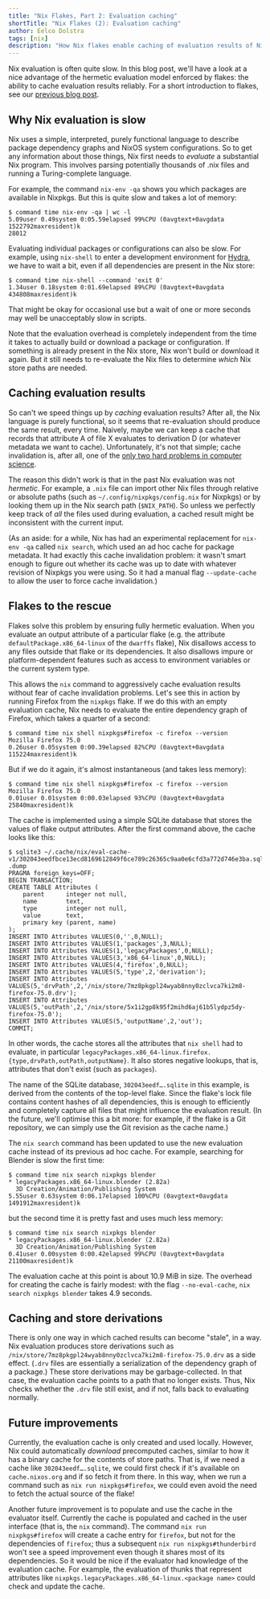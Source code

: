 ```yaml
---
title: "Nix Flakes, Part 2: Evaluation caching"
shortTitle: "Nix Flakes (2): Evaluation caching"
author: Eelco Dolstra
tags: [nix]
description: "How Nix flakes enable caching of evaluation results of Nix expressions."
---
```


Nix evaluation is often quite slow. In this blog post, we'll have a
look at a nice advantage of the hermetic evaluation model enforced by
flakes: the ability to cache evaluation results reliably. For a short
introduction to flakes, see our [previous blog post](https://www.tweag.io/blog/2020-05-25-flakes/).

## Why Nix evaluation is slow

Nix uses a simple, interpreted, purely functional language to describe
package dependency graphs and NixOS system configurations. So to get
any information about those things, Nix first needs to _evaluate_ a
substantial Nix program. This involves parsing potentially thousands
of .nix files and running a Turing-complete language.

For example, the command `nix-env -qa` shows you which packages are
available in Nixpkgs. But this is quite slow and takes a lot of memory:

```shell-session
$ command time nix-env -qa | wc -l
5.09user 0.49system 0:05.59elapsed 99%CPU (0avgtext+0avgdata 1522792maxresident)k
28012
```

Evaluating individual packages or configurations can also be slow. For
example, using `nix-shell` to enter a development environment for
[Hydra](https://github.com/NixOS/hydra), we have to wait a bit, even
if all dependencies are present in the Nix store:

```shell-session
$ command time nix-shell --command 'exit 0'
1.34user 0.18system 0:01.69elapsed 89%CPU (0avgtext+0avgdata 434808maxresident)k
```

That might be okay for occasional use but a wait of one or more
seconds may well be unacceptably slow in scripts.

Note that the evaluation overhead is completely independent from the
time it takes to actually build or download a package or
configuration. If something is already present in the Nix store, Nix
won't build or download it again. But it still needs to re-evaluate
the Nix files to determine _which_ Nix store paths are needed.

## Caching evaluation results

So can't we speed things up by _caching_ evaluation results? After
all, the Nix language is purely functional, so it seems that
re-evaluation should produce the same result, every time. Naively,
maybe we can keep a cache that records that attribute A of file X
evaluates to derivation D (or whatever metadata we want to cache).
Unfortunately, it's not that simple; cache invalidation is, after all,
one of the [only two hard problems in computer
science](https://martinfowler.com/bliki/TwoHardThings.html).

The reason this didn't work is that in the past Nix evaluation was not
_hermetic_. For example, a `.nix` file can import other Nix files
through relative or absolute paths (such as
`~/.config/nixpkgs/config.nix` for Nixpkgs) or by looking them up in
the Nix search path (`$NIX_PATH`). So unless we perfectly keep track
of _all_ the files used during evaluation, a cached result might be
inconsistent with the current input.

(As an aside: for a while, Nix has had an experimental replacement for
`nix-env -qa` called `nix search`, which used an ad hoc cache for
package metadata. It had exactly this cache invalidation problem: it
wasn't smart enough to figure out whether its cache was up to date
with whatever revision of Nixpkgs you were using. So it had a manual
flag `--update-cache` to allow the user to force cache invalidation.)

## Flakes to the rescue

Flakes solve this problem by ensuring fully hermetic evaluation. When
you evaluate an output attribute of a particular flake (e.g. the
attribute `defaultPackage.x86_64-linux` of the `dwarffs` flake), Nix
disallows access to any files outside that flake or its
dependencies. It also disallows impure or platform-dependent features
such as access to environment variables or the current system type.

This allows the `nix` command to aggressively cache evaluation results
without fear of cache invalidation problems. Let's see this in action
by running Firefox from the `nixpkgs` flake. If we do this with an
empty evaluation cache, Nix needs to evaluate the entire dependency
graph of Firefox, which takes a quarter of a second:

```
$ command time nix shell nixpkgs#firefox -c firefox --version
Mozilla Firefox 75.0
0.26user 0.05system 0:00.39elapsed 82%CPU (0avgtext+0avgdata 115224maxresident)k
```

But if we do it again, it's almost instantaneous (and takes less
memory):

```
$ command time nix shell nixpkgs#firefox -c firefox --version
Mozilla Firefox 75.0
0.01user 0.01system 0:00.03elapsed 93%CPU (0avgtext+0avgdata 25840maxresident)k
```

The cache is implemented using a simple SQLite database that stores the
values of flake output attributes. After the first command above, the
cache looks like this:

```shell-session
$ sqlite3 ~/.cache/nix/eval-cache-v1/302043eedfbce13ecd8169612849f6ce789c26365c9aa0e6cfd3a772d746e3ba.sqlite .dump
PRAGMA foreign_keys=OFF;
BEGIN TRANSACTION;
CREATE TABLE Attributes (
    parent      integer not null,
    name        text,
    type        integer not null,
    value       text,
    primary key (parent, name)
);
INSERT INTO Attributes VALUES(0,'',0,NULL);
INSERT INTO Attributes VALUES(1,'packages',3,NULL);
INSERT INTO Attributes VALUES(1,'legacyPackages',0,NULL);
INSERT INTO Attributes VALUES(3,'x86_64-linux',0,NULL);
INSERT INTO Attributes VALUES(4,'firefox',0,NULL);
INSERT INTO Attributes VALUES(5,'type',2,'derivation');
INSERT INTO Attributes VALUES(5,'drvPath',2,'/nix/store/7mz8pkgpl24wyab8nny0zclvca7ki2m8-firefox-75.0.drv');
INSERT INTO Attributes VALUES(5,'outPath',2,'/nix/store/5x1i2gp8k95f2mihd6aj61b5lydpz5dy-firefox-75.0');
INSERT INTO Attributes VALUES(5,'outputName',2,'out');
COMMIT;
```

In other words, the cache stores all the attributes that `nix shell`
had to evaluate, in particular
`legacyPackages.x86_64-linux.firefox.{type,drvPath,outPath,outputName}`. It
also stores negative lookups, that is, attributes that don't exist
(such as `packages`).

The name of the SQLite database, `302043eedf….sqlite` in this example,
is derived from the contents of the top-level flake. Since the flake's
lock file contains content hashes of all dependencies, this is enough
to efficiently and completely capture all files that might influence
the evaluation result. (In the future, we'll optimise this a bit more:
for example, if the flake is a Git repository, we can simply use the
Git revision as the cache name.)

The `nix search` command has been updated to use the new evaluation
cache instead of its previous ad hoc cache. For example, searching for
Blender is slow the first time:

```shell-session
$ command time nix search nixpkgs blender
* legacyPackages.x86_64-linux.blender (2.82a)
  3D Creation/Animation/Publishing System
5.55user 0.63system 0:06.17elapsed 100%CPU (0avgtext+0avgdata 1491912maxresident)k
```

but the second time it is pretty fast and uses much less memory:

```shell-session
$ command time nix search nixpkgs blender
* legacyPackages.x86_64-linux.blender (2.82a)
  3D Creation/Animation/Publishing System
0.41user 0.00system 0:00.42elapsed 99%CPU (0avgtext+0avgdata 21100maxresident)k
```

The evaluation cache at this point is about 10.9 MiB in size. The
overhead for creating the cache is fairly modest: with the flag
`--no-eval-cache`, `nix search nixpkgs blender` takes 4.9 seconds.

## Caching and store derivations

There is only one way in which cached results can become "stale", in a
way. Nix evaluation produces store derivations such as
`/nix/store/7mz8pkgpl24wyab8nny0zclvca7ki2m8-firefox-75.0.drv` as a
side effect. (`.drv` files are essentially a serialization of the
dependency graph of a package.) These store derivations may be
garbage-collected. In that case, the evaluation cache points to a path
that no longer exists. Thus, Nix checks whether the `.drv` file still
exist, and if not, falls back to evaluating normally.

## Future improvements

Currently, the evaluation cache is only created and used
locally. However, Nix could automatically _download_ precomputed
caches, similar to how it has a binary cache for the contents of store
paths. That is, if we need a cache like `302043eedf….sqlite`, we could
first check if it's available on `cache.nixos.org` and if so fetch it
from there. In this way, when we run a command such as `nix run nixpkgs#firefox`, we could even avoid the need to fetch the actual
source of the flake!

Another future improvement is to populate and use the cache in the
evaluator itself. Currently the cache is populated and cached in the
user interface (that is, the `nix` command). The command `nix run nixpkgs#firefox` will create a cache entry for `firefox`, but not for
the dependencies of `firefox`; thus a subsequent `nix run nixpkgs#thunderbird` won't see a speed improvement even though it
shares most of its dependencies. So it would be nice if the evaluator
had knowledge of the evaluation cache. For example, the evaluation of
thunks that represent attributes like
`nixpkgs.legacyPackages.x86_64-linux.<package name>` could check and
update the cache.
